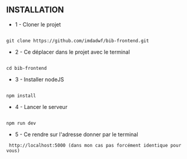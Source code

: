 ## INSTALLATION

* 1 - Cloner le projet


``` 

git clone https://github.com/imdadwf/bib-frontend.git 

```

* 2 - Ce déplacer dans le projet avec le terminal


``` 

cd bib-frontend 

```

* 3 - Installer nodeJS


``` 

npm install 

```

* 4 - Lancer le serveur


``` 

npm run dev 

```

* 5 - Ce rendre sur l'adresse donner par le terminal 


```
 http://localhost:5000 (dans mon cas pas forcément identique pour vous) 
 
 ```